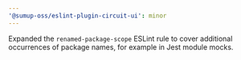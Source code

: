 ```yaml
---
'@sumup-oss/eslint-plugin-circuit-ui': minor
---
```


Expanded the `renamed-package-scope` ESLint rule to cover additional occurrences of package names, for example in Jest module mocks.
